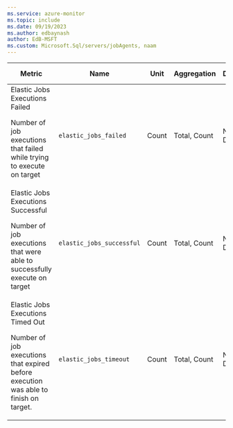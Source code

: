 ```yaml
---
ms.service: azure-monitor
ms.topic: include
ms.date: 09/19/2023
ms.author: edbaynash
author: EdB-MSFT
ms.custom: Microsoft.Sql/servers/jobAgents, naam
---
```

  
  
|Metric|Name|Unit|Aggregation|Dimensions|Time Grains|DS Export|
|---|---|---|---|---|---|---|
|Elastic Jobs Executions Failed<p><p>Number of job executions that failed while trying to execute on target |`elastic_jobs_failed` |Count |Total, Count |No Dimensions|PT1M |Yes|
|Elastic Jobs Executions Successful<p><p>Number of job executions that were able to successfully execute on target |`elastic_jobs_successful` |Count |Total, Count |No Dimensions|PT1M |Yes|
|Elastic Jobs Executions Timed Out<p><p>Number of job executions that expired before execution was able to finish on target. |`elastic_jobs_timeout` |Count |Total, Count |No Dimensions|PT1M |Yes|